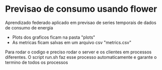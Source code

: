 # Previsao de consumo usando flower

Aprendizado federado aplicado em previsao de series temporais de dados de consumo de energia

- Plots dos graficos ficam na pasta "plots"
- As metricas ficam salvas em um arquivo csv "metrics.csv"

Para rodar o codigo e preciso rodar o server e os clientes em processos diferentes.
O script run.sh faz esse processo automaticamente e garante o termino de todos os processos